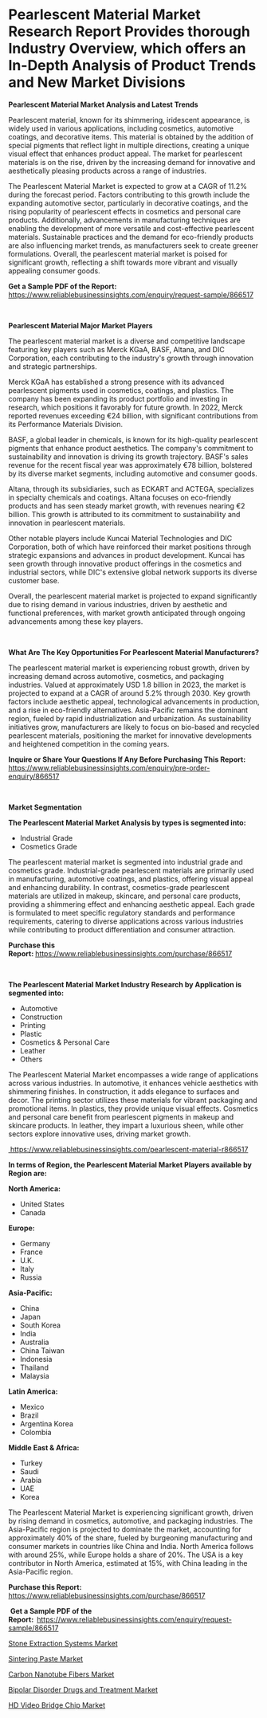 <p><h1>Pearlescent Material Market Research Report Provides thorough Industry Overview, which offers an In-Depth Analysis of Product Trends and New Market Divisions</h1></p><p><strong>Pearlescent Material Market Analysis and Latest Trends</strong></p>
<p><p>Pearlescent material, known for its shimmering, iridescent appearance, is widely used in various applications, including cosmetics, automotive coatings, and decorative items. This material is obtained by the addition of special pigments that reflect light in multiple directions, creating a unique visual effect that enhances product appeal. The market for pearlescent materials is on the rise, driven by the increasing demand for innovative and aesthetically pleasing products across a range of industries.</p><p>The Pearlescent Material Market is expected to grow at a CAGR of 11.2% during the forecast period. Factors contributing to this growth include the expanding automotive sector, particularly in decorative coatings, and the rising popularity of pearlescent effects in cosmetics and personal care products. Additionally, advancements in manufacturing techniques are enabling the development of more versatile and cost-effective pearlescent materials. Sustainable practices and the demand for eco-friendly products are also influencing market trends, as manufacturers seek to create greener formulations. Overall, the pearlescent material market is poised for significant growth, reflecting a shift towards more vibrant and visually appealing consumer goods.</p></p>
<p><strong>Get a Sample PDF of the Report:&nbsp;</strong> <a href="https://www.reliablebusinessinsights.com/enquiry/request-sample/866517?utm_campaign=1119&utm_medium=2&utm_source=Github&utm_content=ia&utm_term=10112024&utm_id=pearlescent-material">https://www.reliablebusinessinsights.com/enquiry/request-sample/866517</a></p>
<p>&nbsp;</p>
<p><strong>Pearlescent Material Major Market Players</strong></p>
<p><p>The pearlescent material market is a diverse and competitive landscape featuring key players such as Merck KGaA, BASF, Altana, and DIC Corporation, each contributing to the industry's growth through innovation and strategic partnerships.</p><p>Merck KGaA has established a strong presence with its advanced pearlescent pigments used in cosmetics, coatings, and plastics. The company has been expanding its product portfolio and investing in research, which positions it favorably for future growth. In 2022, Merck reported revenues exceeding €24 billion, with significant contributions from its Performance Materials Division.</p><p>BASF, a global leader in chemicals, is known for its high-quality pearlescent pigments that enhance product aesthetics. The company's commitment to sustainability and innovation is driving its growth trajectory. BASF's sales revenue for the recent fiscal year was approximately €78 billion, bolstered by its diverse market segments, including automotive and consumer goods.</p><p>Altana, through its subsidiaries, such as ECKART and ACTEGA, specializes in specialty chemicals and coatings. Altana focuses on eco-friendly products and has seen steady market growth, with revenues nearing €2 billion. This growth is attributed to its commitment to sustainability and innovation in pearlescent materials.</p><p>Other notable players include Kuncai Material Technologies and DIC Corporation, both of which have reinforced their market positions through strategic expansions and advances in product development. Kuncai has seen growth through innovative product offerings in the cosmetics and industrial sectors, while DIC's extensive global network supports its diverse customer base.</p><p>Overall, the pearlescent material market is projected to expand significantly due to rising demand in various industries, driven by aesthetic and functional preferences, with market growth anticipated through ongoing advancements among these key players.</p></p>
<p>&nbsp;</p>
<p><strong>What Are The Key Opportunities For Pearlescent Material Manufacturers?</strong></p>
<p><p>The pearlescent material market is experiencing robust growth, driven by increasing demand across automotive, cosmetics, and packaging industries. Valued at approximately USD 1.8 billion in 2023, the market is projected to expand at a CAGR of around 5.2% through 2030. Key growth factors include aesthetic appeal, technological advancements in production, and a rise in eco-friendly alternatives. Asia-Pacific remains the dominant region, fueled by rapid industrialization and urbanization. As sustainability initiatives grow, manufacturers are likely to focus on bio-based and recycled pearlescent materials, positioning the market for innovative developments and heightened competition in the coming years.</p></p>
<p><strong>Inquire or Share Your Questions If Any Before Purchasing This Report:</strong> <a href="https://www.reliablebusinessinsights.com/enquiry/pre-order-enquiry/866517?utm_campaign=1119&utm_medium=2&utm_source=Github&utm_content=ia&utm_term=10112024&utm_id=pearlescent-material">https://www.reliablebusinessinsights.com/enquiry/pre-order-enquiry/866517</a></p>
<p>&nbsp;</p>
<p><strong>Market Segmentation</strong></p>
<p><strong>The Pearlescent Material Market Analysis by types is segmented into:</strong></p>
<p><ul><li>Industrial Grade</li><li>Cosmetics Grade</li></ul></p>
<p><p>The pearlescent material market is segmented into industrial grade and cosmetics grade. Industrial-grade pearlescent materials are primarily used in manufacturing, automotive coatings, and plastics, offering visual appeal and enhancing durability. In contrast, cosmetics-grade pearlescent materials are utilized in makeup, skincare, and personal care products, providing a shimmering effect and enhancing aesthetic appeal. Each grade is formulated to meet specific regulatory standards and performance requirements, catering to diverse applications across various industries while contributing to product differentiation and consumer attraction.</p></p>
<p><strong>Purchase this Report:&nbsp;</strong><a href="https://www.reliablebusinessinsights.com/purchase/866517?utm_campaign=1119&utm_medium=2&utm_source=Github&utm_content=ia&utm_term=10112024&utm_id=pearlescent-material">https://www.reliablebusinessinsights.com/purchase/866517</a></p>
<p>&nbsp;</p>
<p><strong>The Pearlescent Material Market Industry Research by Application is segmented into:</strong></p>
<p><ul><li>Automotive</li><li>Construction</li><li>Printing</li><li>Plastic</li><li>Cosmetics & Personal Care</li><li>Leather</li><li>Others</li></ul></p>
<p><p>The Pearlescent Material Market encompasses a wide range of applications across various industries. In automotive, it enhances vehicle aesthetics with shimmering finishes. In construction, it adds elegance to surfaces and decor. The printing sector utilizes these materials for vibrant packaging and promotional items. In plastics, they provide unique visual effects. Cosmetics and personal care benefit from pearlescent pigments in makeup and skincare products. In leather, they impart a luxurious sheen, while other sectors explore innovative uses, driving market growth.</p></p>
<p><a href="https://www.reliablebusinessinsights.com/pearlescent-material-r866517?utm_campaign=1119&utm_medium=2&utm_source=Github&utm_content=ia&utm_term=10112024&utm_id=pearlescent-material">&nbsp;https://www.reliablebusinessinsights.com/pearlescent-material-r866517</a></p>
<p><strong>In terms of Region, the Pearlescent Material Market Players available by Region are:</strong></p>
<p>
    <p> <strong> North America: </strong>
        <ul>
            <li>United States</li>
            <li>Canada</li>
        </ul>
        </p> 
    <p> <strong> Europe: </strong>
        <ul>
            <li>Germany</li>
            <li>France</li>
            <li>U.K.</li>
            <li>Italy</li>
            <li>Russia</li>
        </ul>
        </p> 
    <p> <strong> Asia-Pacific: </strong>
        <ul>
            <li>China</li>
            <li>Japan</li>
            <li>South Korea</li>
            <li>India</li>
            <li>Australia</li>
            <li>China Taiwan</li>
            <li>Indonesia</li>
            <li>Thailand</li>
            <li>Malaysia</li>
        </ul>
        </p> 
    <p> <strong> Latin America: </strong>
        <ul>
            <li>Mexico</li>
            <li>Brazil</li>
            <li>Argentina Korea</li>
            <li>Colombia</li>
        </ul>
        </p> 
    <p> <strong> Middle East & Africa: </strong>
        <ul>
            <li>Turkey</li>
            <li>Saudi</li>
            <li>Arabia</li>
            <li>UAE</li>
            <li>Korea</li>
        </ul>
    </p>
    </p>
<p><p>The Pearlescent Material Market is experiencing significant growth, driven by rising demand in cosmetics, automotive, and packaging industries. The Asia-Pacific region is projected to dominate the market, accounting for approximately 40% of the share, fueled by burgeoning manufacturing and consumer markets in countries like China and India. North America follows with around 25%, while Europe holds a share of 20%. The USA is a key contributor in North America, estimated at 15%, with China leading in the Asia-Pacific region.</p></p>
<p><strong>Purchase this Report: </strong><a href="https://www.reliablebusinessinsights.com/purchase/866517?utm_campaign=1119&utm_medium=2&utm_source=Github&utm_content=ia&utm_term=10112024&utm_id=pearlescent-material">https://www.reliablebusinessinsights.com/purchase/866517</a></p>
<p>&nbsp;<strong>Get a Sample PDF of the Report:&nbsp;&nbsp;</strong><a href="https://www.reliablebusinessinsights.com/enquiry/request-sample/866517?utm_campaign=1119&utm_medium=2&utm_source=Github&utm_content=ia&utm_term=10112024&utm_id=pearlescent-material">https://www.reliablebusinessinsights.com/enquiry/request-sample/866517</a></p>
<p><strong></strong></p>
<p><p><a href="https://issuu.com/reportprime-2/docs/stone-extraction-systems-market-siz_b6511e4be4cab6?utm_campaign=1119&utm_medium=2&utm_source=Github&utm_content=ia&utm_term=10112024&utm_id=pearlescent-material">Stone Extraction Systems Market</a></p><p><a href="https://github.com/gabrielleq8bung/Market-Research-Report-List-1/blob/main/sintering-paste-market.md?utm_campaign=1119&utm_medium=2&utm_source=Github&utm_content=ia&utm_term=10112024&utm_id=pearlescent-material">Sintering Paste Market</a></p><p><a href="https://github.com/cydskenna/Market-Research-Report-List-1/blob/main/carbon-nanotube-fibers-market.md?utm_campaign=1119&utm_medium=2&utm_source=Github&utm_content=ia&utm_term=10112024&utm_id=pearlescent-material">Carbon Nanotube Fibers Market</a></p><p><a href="https://www.linkedin.com/pulse/bipolar-disorder-drugs-treatment-market-outlook-forecast-n9rne?utm_campaign=1119&utm_medium=2&utm_source=Github&utm_content=ia&utm_term=10112024&utm_id=pearlescent-material">Bipolar Disorder Drugs and Treatment Market</a></p><p><a href="https://www.linkedin.com/pulse/global-hd-video-bridge-chip-market-analysis-trends-forecasts-xjr4e?utm_campaign=1119&utm_medium=2&utm_source=Github&utm_content=ia&utm_term=10112024&utm_id=pearlescent-material">HD Video Bridge Chip Market</a></p></p>